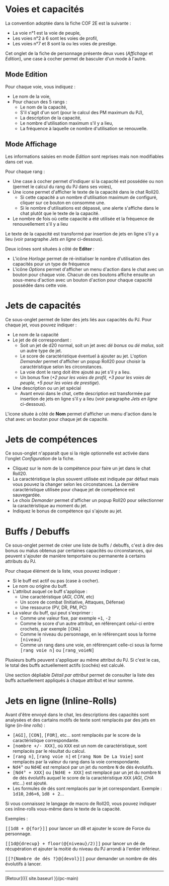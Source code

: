 # Voies et capacités

La convention adoptée dans la fiche COF 2E est la suivante :
- La voie n°1 est la voie de peuple,
- Les voies n°2 à 6 sont les voies de profil,
- Les voies n°7 et 8 sont la ou les voies de prestige.

Cet onglet de la fiche de personnage présente deux vues (_Affichage_ et _Edition_), une case à cocher permet de basculer d'un mode à l'autre.

## Mode Edition

Pour chaque voie, vous indiquez :
- Le nom de la voie,
- Pour chacun des 5 rangs :
  - Le nom de la capacité,
  - S'il s'agit d'un sort (pour le calcul des PM maximum du PJ),
  - La description de la capacité,
  - Le nombre d'utilisation maximum s'il y a lieu,
  - La fréquence à laquelle ce nombre d'utilisation se renouvelle.

## Mode Affichage

Les informations saisies en mode _Edition_ sont reprises mais non modifiables dans cet vue.

Pour chaque rang :
- Une case à cocher permet d'indiquer si la capacité est possédée ou non (permet le calcul du rang du PJ dans ses voies),
- Une icone permet d'afficher le texte de la capacité dans le chat Roll20.
  - Si cette capacité a un nombre d'utilisation maximum de configuré, cliquer sur ce bouton en consomme une.
  - Si le nombre d'utilisations est dépassé, une alerte s'affiche dans le chat plutôt que le texte de la capacité.
- Le nombre de fois où cette capacité a été utilisée et la fréquence de renouvellement s'il y a lieu

Le texte de la capacité est transformé par insertion de jets en ligne s'il y a lieu (voir paragraphe _Jets en ligne_ ci-dessous).

Deux icônes sont situées à côté de **Editer** :
- L'icône _Horloge_ permet de ré-initialiser le nombre d'utilisation des capacités pour un type de fréquence
- L'icône _Options_ permet d'afficher un menu d'action dans le chat avec un bouton pour chaque voie. Chacun de ces boutons affiche ensuite un sous-menu d'action avec un bouton d'action pour chaque capacité possédée dans cette voie.

# Jets de capacités

Ce sous-onglet permet de lister des jets liés aux capacités du PJ. Pour chaque jet, vous pouvez indiquer :
- Le nom de la capacité
- Le jet de dé correspondant :
  - Soit un jet de d20 normal, soit un jet avec _dé bonus_ ou _dé malus_, soit un autre type de jet.
  - Le score de caractéristique éventuel à ajouter au jet. L'option _Demander_ permet d'afficher un popup Roll20 pour choisir la caractéristique selon les circonstances.
  - La voie dont le rang doit être ajouté au jet s'il y a lieu.
  - Un bonus fixe (_+2 pour les voies de profil, +3 pour les voies de peuple, +5 pour les voies de prestige_).
- Une description ou un jet spécial
  - Avant envoi dans le chat, cette description est transformée par insertion de jets en ligne s'il y a lieu (voir paragraphe _Jets en ligne_ ci-dessous).

L'icone située à côté de **Nom** permet d'afficher un menu d'action dans le chat avec un bouton pour chaque jet de capacité.

# Jets de compétences

Ce sous-onglet n'apparaît que si la règle optionnelle est activée dans l'onglet _Configuration_ de la fiche.

- Cliquez sur le nom de la compétence pour faire un jet dans le chat Roll20.
- La caractéristique la plus souvent utilisée est indiquée par défaut mais vous pouvez la changer selon les circonstances. La dernière caractéristique utilisée pour chaque jet de compétence est sauvegardée.
- Le choix _Demander_ permet d'afficher un popup Roll20 pour sélectionner la caractéristique au moment du jet.
- Indiquez le bonus de compétence qui s'ajoute au jet.

# Buffs / Debuffs

Ce sous-onglet permet de créer une liste de buffs / debuffs, c'est à dire des bonus ou malus obtenus par certaines capacités ou circonstances, qui peuvent s'ajouter de manière temportaire ou permanente à certains attributs du PJ.

Pour chaque élément de la liste, vous pouvez indiquer :
- Si le buff est actif ou pas (case à cocher).
- Le nom ou origine du buff.
- L'attribut auquel ce buff s'applique :
  - Une caractéristique (_AGI_, _CON_, etc)
  - Un score de combat (Initiative, Attaques, Défense)
  - Une ressource (PV, DR, PM, PC)
- La valeur du buff, qui peut s'exprimer :
  - Comme une valeur fixe, par exemple <kbd>+1</kbd>, <kbd>-2</kbd>
  - Comme le score d'un autre attribut, en référençant celui-ci entre crochets, par exemple <kbd>[CHA]</kbd>
  - Comme le niveau du personnage, en le référençant sous la forme <kbd>[niveau]</kbd>
  - Comme un rang dans une voie, en référençant celle-ci sous la forme <kbd>[rang voie n]</kbd> ou <kbd>[rang_voieN]</kbd>

Plusieurs buffs peuvent s'appliquer au même attribut du PJ. Si c'est le cas, le total des buffs actuellement actifs (cochés) est calculé.

Une section dépliable _Détail par attribut_ permet de consulter la liste des buffs actuellement appliqués à chaque attribut et leur somme.

# Jets en ligne (Inline-Rolls)

Avant d'être envoyé dans le chat, les descriptions des capacités sont analysées et des cartains motifs de texte sont remplacés par des jets en ligne (_in-line rolls_) :
- <kbd>[AGI]</kbd>, <kbd>[CON]</kbd>, <kbd>[FOR]</kbd>, etc... sont remplacés par le score de la caractéristique correspondante.
- <kbd>[nombre +/- XXX]</kbd>, où <kbd>XXX</kbd> est un nom de caractéristique, sont remplacés par le résultat du calcul.
- <kbd>[rang n]</kbd>, <kbd>[rang voie n]</kbd> et <kbd>[rang Nom De La Voie]</kbd> sont remplacés par la valeur du rang dans la voie correspondante.
- <kbd>Nd4°</kbd> ou <kbd>Nd4E</kbd> est remplacé par un jet du nombre <kbd>N</kbd> de dés évolutifs.
- <kbd>[Nd4° + XXX]</kbd> ou <kbd>[Nd4E + XXX]</kbd> est remplacé par un jet du nombre <kbd>N</kbd> de dés évolutifs auquel le score de la caractéristique <kbd>XXX</kbd> (_AGI_, _CHA_ etc...) est ajouté.
- Les formules de dés sont remplacés par le jet correspondant. Exemple : <kbd>1d10</kbd>, <kbd>2d6+6</kbd>, <kbd>1d8 + 2</kbd>...

Si vous connaissez le langage de macro de Roll20, vous pouvez indiquer ces inline-rolls vous-même dans le texte de la capacité.

Exemples : 

<kbd>[[1d8 + @{for}]]</kbd> pour lancer un d8 et ajouter le score de Force du personnage.

<kbd>[[1d@{drecup} + floor(@{niveau}/2)]]</kbd> pour lancer un dé de récupération et ajouter la moitié du niveau du PJ arrondi à l'entier inférieur.

<kbd>[[?{Nombre de dés ?}@{devol}]]</kbd> pour demander un nombre de dés évolutifs à lancer.

---

[Retour]({{ site.baseurl }}/pc-main)